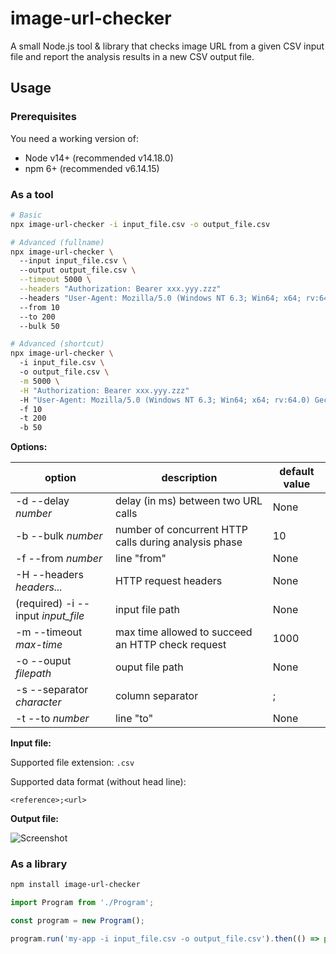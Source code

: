 # image-url-checker

A small Node.js tool & library that checks image URL from a given CSV input file and report the analysis results in a new CSV output file. 

## Usage

### Prerequisites

You need a working version of:
* Node v14+ (recommended v14.18.0)
* npm 6+ (recommended v6.14.15)

### As a tool

```bash
# Basic
npx image-url-checker -i input_file.csv -o output_file.csv

# Advanced (fullname)
npx image-url-checker \ 
  --input input_file.csv \ 
  --output output_file.csv \
  --timeout 5000 \
  --headers "Authorization: Bearer xxx.yyy.zzz"
  --headers "User-Agent: Mozilla/5.0 (Windows NT 6.3; Win64; x64; rv:64.0) Gecko/20100101 Firefox/80.0"
  --from 10
  --to 200
  --bulk 50

# Advanced (shortcut)
npx image-url-checker \ 
  -i input_file.csv \ 
  -o output_file.csv \
  -m 5000 \
  -H "Authorization: Bearer xxx.yyy.zzz"
  -H "User-Agent: Mozilla/5.0 (Windows NT 6.3; Win64; x64; rv:64.0) Gecko/20100101 Firefox/80.0"
  -f 10
  -t 200
  -b 50
```

**Options:**

| option | description | default value |
| ------ | ----------- | ------------- |
| -d --delay _number_ | delay (in ms) between two URL calls | None |
| -b --bulk _number_ | number of concurrent HTTP calls during analysis phase | 10 |
| -f --from _number_ | line "from" | None |
| -H --headers _headers..._ | HTTP request headers | None |
| (required) -i --input _input_file_ | input file path | None |
| -m --timeout _max-time_ | max time allowed to succeed an HTTP check request | 1000 |
| -o --ouput _filepath_ | ouput file path | None |
| -s --separator _character_ | column separator | ; |
| -t --to _number_ | line "to" | None |

**Input file:**

Supported file extension: `.csv`

Supported data format (without head line):
``` 
<reference>;<url>
```

**Output file:**

![Screenshot](docs/image-url-checker_screenshot.png)

### As a library

```bash
npm install image-url-checker
```

```javascript
import Program from './Program';

const program = new Program();

program.run('my-app -i input_file.csv -o output_file.csv').then(() => process.exit(0));
```
